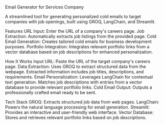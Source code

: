 

Email Generator for Services Company



A streamlined tool for generating personalized cold emails to target companies with job openings, built using GROQ, LangChain, and Streamlit.

Features
URL Input: Enter the URL of a company's careers page.
Job Extraction: Automatically extracts job listings from the provided page.
Cold Email Generation: Creates tailored cold emails for business development purposes.
Portfolio Integration: Integrates relevant portfolio links from a vector database based on job descriptions for enhanced personalization.

How It Works
Input URL: Paste the URL of the target company's careers page.
Data Extraction:
Uses GROQ to extract structured data from the webpage.
Extracted information includes job titles, descriptions, and requirements.
Email Personalization:
Leverages LangChain for contextual text generation.
Matches job descriptions with entries from a vector database to provide relevant portfolio links.
Cold Email Output:
Outputs a professionally crafted email ready to be sent.

Tech Stack
GROQ: Extracts structured job data from web pages.
LangChain: Powers the natural language processing for email generation.
Streamlit: Provides an interactive and user-friendly web interface.
Vector Database: Stores and retrieves relevant portfolio links based on job descriptions.
